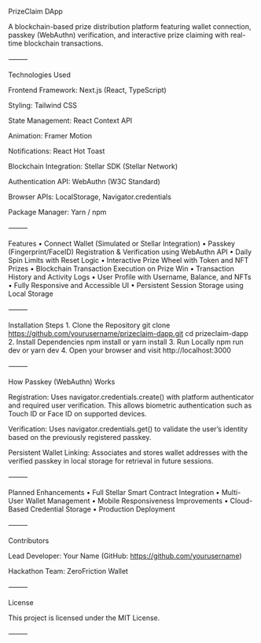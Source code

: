 PrizeClaim DApp

A blockchain-based prize distribution platform featuring wallet connection, passkey (WebAuthn) verification, and interactive prize claiming with real-time blockchain transactions.

⸻

Technologies Used

Frontend Framework: Next.js (React, TypeScript)

Styling: Tailwind CSS

State Management: React Context API

Animation: Framer Motion

Notifications: React Hot Toast

Blockchain Integration: Stellar SDK (Stellar Network)

Authentication API: WebAuthn (W3C Standard)

Browser APIs: LocalStorage, Navigator.credentials

Package Manager: Yarn / npm

⸻

Features
	•	Connect Wallet (Simulated or Stellar Integration)
	•	Passkey (Fingerprint/FaceID) Registration & Verification using WebAuthn API
	•	Daily Spin Limits with Reset Logic
	•	Interactive Prize Wheel with Token and NFT Prizes
	•	Blockchain Transaction Execution on Prize Win
	•	Transaction History and Activity Logs
	•	User Profile with Username, Balance, and NFTs
	•	Fully Responsive and Accessible UI
	•	Persistent Session Storage using Local Storage

⸻

Installation Steps
	1.	Clone the Repository
git clone https://github.com/yourusername/prizeclaim-dapp.git
cd prizeclaim-dapp
	2.	Install Dependencies
npm install
or
yarn install
	3.	Run Locally
npm run dev
or
yarn dev
	4.	Open your browser and visit
http://localhost:3000

⸻

How Passkey (WebAuthn) Works

Registration:
Uses navigator.credentials.create() with platform authenticator and required user verification. This allows biometric authentication such as Touch ID or Face ID on supported devices.

Verification:
Uses navigator.credentials.get() to validate the user’s identity based on the previously registered passkey.

Persistent Wallet Linking:
Associates and stores wallet addresses with the verified passkey in local storage for retrieval in future sessions.

⸻

Planned Enhancements
	•	Full Stellar Smart Contract Integration
	•	Multi-User Wallet Management
	•	Mobile Responsiveness Improvements
	•	Cloud-Based Credential Storage
	•	Production Deployment

⸻

Contributors

Lead Developer: Your Name (GitHub: https://github.com/yourusername)

Hackathon Team: ZeroFriction Wallet

⸻

License

This project is licensed under the MIT License.

⸻

